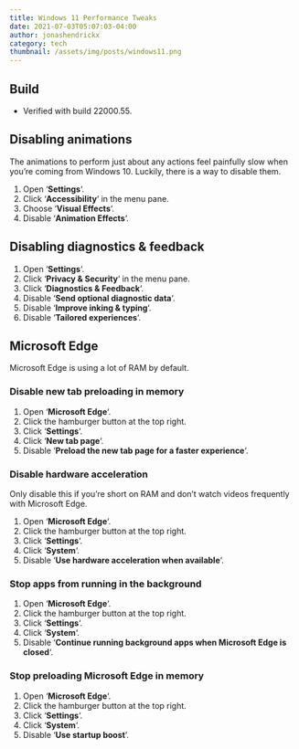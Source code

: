 ```yaml
---
title: Windows 11 Performance Tweaks
date: 2021-07-03T05:07:03-04:00
author: jonashendrickx
category: tech
thumbnail: /assets/img/posts/windows11.png
---
```

## Build

  * Verified with build 22000.55.

## Disabling animations

The animations to perform just about any actions feel painfully slow when you&#8217;re coming from Windows 10. Luckily, there is a way to disable them.

  1. Open &#8216;**Settings**&#8216;.
  2. Click &#8216;**Accessibility**&#8216; in the menu pane.
  3. Choose &#8216;**Visual Effects**&#8216;.
  4. Disable &#8216;**Animation Effects**&#8216;.

## Disabling diagnostics & feedback

  1. Open &#8216;**Settings**&#8216;.
  2. Click &#8216;**Privacy & Security**&#8216; in the menu pane.
  3. Click &#8216;**Diagnostics & Feedback**&#8216;.
  4. Disable &#8216;**Send optional diagnostic data**&#8216;.
  5. Disable &#8216;**Improve inking & typing**&#8216;.
  6. Disable &#8216;**Tailored experiences**&#8216;.

## Microsoft Edge

Microsoft Edge is using a lot of RAM by default.

### Disable new tab preloading in memory

  1. Open &#8216;**Microsoft Edge**&#8216;.
  2. Click the hamburger button at the top right.
  3. Click &#8216;**Settings**&#8216;.
  4. Click &#8216;**New tab page**&#8216;.
  5. Disable &#8216;**Preload the new tab page for a faster experience**&#8216;.

### Disable hardware acceleration

Only disable this if you&#8217;re short on RAM and don&#8217;t watch videos frequently with Microsoft Edge.

  1. Open &#8216;**Microsoft Edge**&#8216;.
  2. Click the hamburger button at the top right.
  3. Click &#8216;**Settings**&#8216;.
  4. Click &#8216;**System**&#8216;.
  5. Disable &#8216;**Use hardware acceleration when available**&#8216;.

### Stop apps from running in the background

  1. Open &#8216;**Microsoft Edge**&#8216;.
  2. Click the hamburger button at the top right.
  3. Click &#8216;**Settings**&#8216;.
  4. Click &#8216;**System**&#8216;.
  5. Disable &#8216;**Continue running background apps when Microsoft Edge is closed**&#8216;.

### Stop preloading Microsoft Edge in memory

  1. Open &#8216;**Microsoft Edge**&#8216;.
  2. Click the hamburger button at the top right.
  3. Click &#8216;**Settings**&#8216;.
  4. Click &#8216;**System**&#8216;.
  5. Disable &#8216;**Use startup boost**&#8216;.